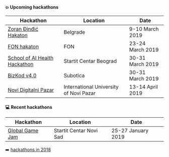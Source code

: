 #### :boom: Upcoming hackathons

| Hackathon | Location | Date |
| --------- | -------- | ---- |
| [Zoran Đinđić Hakaton](http://www.hakatonzorandjindjic.rs/) | Belgrade | 9-10 March 2019 |
| [FON hakaton](http://hakaton.fonis.rs/) | FON | 23-24 March 2019 |
| [School of AI Health Hackathon](https://www.eventbrite.com/e/school-of-ai-health-hackathon-2019-belgrade-serbia-tickets-56859163288) | Startit Centar Beograd | 30-31 March 2019 |
| [BizKod v4.0](http://bizkod.rs/) | Subotica | 30-31 March 2019 |
| [Novi Digitalni Pazar](https://ictdc.rs/hakaton/) | International University of Novi Pazar | 13-14 April 2019 |


#### :computer: Recent hackathons

| Hackathon | Location | Date |
| --------- | -------- | ---- |
| [Global Game Jam](https://globalgamejam.org/2019/jam-sites/startit-centar-novi-sad) | Startit Centar Novi Sad | 25-27 January 2019 |

:arrow_right: [hackathons in 2018](2018.md)
